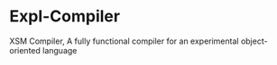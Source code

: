 # Expl-Compiler
XSM Compiler, A fully functional compiler for an experimental object-oriented language
